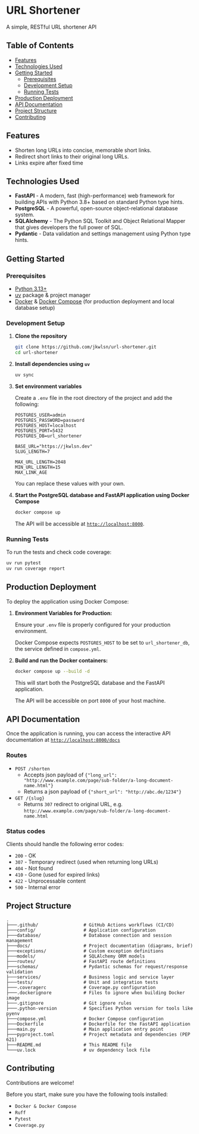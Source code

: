 # URL Shortener

A simple, RESTful URL shortener API

## Table of Contents

- [Features](#features)
- [Technologies Used](#technologies-used)
- [Getting Started](#getting-started)
  - [Prerequisites](#prerequisites)
  - [Development Setup](#development-setup)
  - [Running Tests](#running-tests)
- [Production Deployment](#production-deployment)
- [API Documentation](#api-documentation)
- [Project Structure](#project-structure)
- [Contributing](#contributing)

## Features

- Shorten long URLs into concise, memorable short links.
- Redirect short links to their original long URLs.
- Links expire after fixed time

## Technologies Used

- **FastAPI** - A modern, fast (high-performance) web framework for building APIs with Python 3.8+ based on standard Python type hints.
- **PostgreSQL** - A powerful, open-source object-relational database system.
- **SQLAlchemy** - The Python SQL Toolkit and Object Relational Mapper that gives developers the full power of SQL.
- **Pydantic** - Data validation and settings management using Python type hints.

## Getting Started

### Prerequisites

- [Python 3.13+](https://www.python.org/downloads/)
- [uv](https://github.com/astral-sh/uv) package & project manager
- [Docker](https://www.docker.com/) & [Docker Compose](https://docs.docker.com/compose/install/) (for production deployment and local database setup)

### Development Setup

1. **Clone the repository**

    ```bash
    git clone https://github.com/jkwlsn/url-shortener.git
    cd url-shortener
    ```

2.  **Install dependencies using `uv`**

    ```bash
    uv sync
    ```

3.  **Set environment variables**

    Create a `.env` file in the root directory of the project and add the following:

    ```env
    POSTGRES_USER=admin
    POSTGRES_PASSWORD=password
    POSTGRES_HOST=localhost
    POSTGRES_PORT=5432
    POSTGRES_DB=url_shortener

    BASE_URL="https://jkwlsn.dev"
    SLUG_LENGTH=7

    MAX_URL_LENGTH=2048
    MIN_URL_LENGTH=15
    MAX_LINK_AGE
    ```

    You can replace these values with your own.

4.  **Start the PostgreSQL database and FastAPI application using Docker Compose**

    ```bash
    docker compose up
    ```

    The API will be accessible at [`http://localhost:8000`](http://localhost:8000).

### Running Tests

To run the tests and check code coverage:

```bash
uv run pytest
uv run coverage report
```

## Production Deployment

To deploy the application using Docker Compose:

1.  **Environment Variables for Production:**

    Ensure your `.env` file is properly configured for your production environment.

    Docker Compose expects `POSTGRES_HOST` to be set to `url_shortener_db`, the service defined in `compose.yml`.

2.  **Build and run the Docker containers:**

    ```bash
    docker compose up --build -d
    ```

    This will start both the PostgreSQL database and the FastAPI application.

    The API will be accessible on port `8000` of your host machine.

## API Documentation

Once the application is running, you can access the interactive API documentation at [`http://localhost:8000/docs`](http://localhost:8000/docs)

### Routes

- `POST /shorten`
    - Accepts json payload of `{"long_url": "http://www.example.com/page/sub-folder/a-long-document-name.html"}`
    - Returns a json payload of `{"short_url": "http://abc.de/1234"}`
- `GET /{slug}`
    - Returns `307` redirect to original URL, e.g. `http://www.example.com/page/sub-folder/a-long-document-name.html`

### Status codes

Clients should handle the following error codes:

- `200` - OK
- `307` - Temporary redirect (used when returning long URLs)
- `404` - Not found
- `410` - Gone (used for expired links)
- `422` - Unprocessable content
- `500` - Internal error

## Project Structure

```
.
├───.github/                 # GitHub Actions workflows (CI/CD)
├───config/                  # Application configuration
├───database/                # Database connection and session management
├───docs/                    # Project documentation (diagrams, brief)
├───exceptions/              # Custom exception definitions
├───models/                  # SQLAlchemy ORM models
├───routes/                  # FastAPI route definitions
├───schemas/                 # Pydantic schemas for request/response validation
├───services/                # Business logic and service layer
├───tests/                   # Unit and integration tests
├───.coveragerc              # Coverage.py configuration
├───.dockerignore            # Files to ignore when building Docker image
├───.gitignore               # Git ignore rules
├───.python-version          # Specifies Python version for tools like pyenv
├───compose.yml              # Docker Compose configuration
├───Dockerfile               # Dockerfile for the FastAPI application
├───main.py                  # Main application entry point
├───pyproject.toml           # Project metadata and dependencies (PEP 621)
├───README.md                # This README file
└───uv.lock                  # uv dependency lock file
```

## Contributing

Contributions are welcome!

Before you start, make sure you have the following tools installed:

- `Docker & Docker Compose`
- `Ruff`
- `Pytest`
- `Coverage.py`
